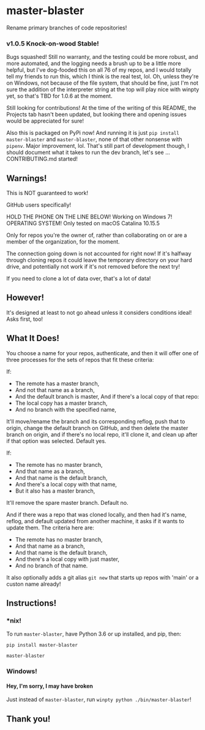 # master-blaster

Rename primary branches of code repositories!

### v1.0.5 Knock-on-wood Stable!

Bugs squashed! Still no warranty, and the testing could be more robust, and more automated, and the logging needs a brush up to be a little more helpful, but I've dog-fooded this on all 76 of my repos, and I would totally tell my friends to run this, which I think is the real test, lol. Oh, unless they're on Windows, not because of the file system, that should be fine, just I'm not sure the addition of the interpreter string at the top will play nice with winpty yet, so that's TBD for 1.0.6 at the moment.

Still looking for contributions! At the time of the writing of this README, the Projects tab hasn't been updated, but looking there and opening issues would be appreciated for sure!

Also this is packaged on PyPi now! And running it is just `pip install master-blaster` and `master-blaster`, none of that other nonsense with `pipenv`. Major improvement, lol. That's still part of development though, I should document what it takes to run the dev branch, let's see ... CONTRIBUTING.md started!

## Warnings!

This is NOT guaranteed to work!

GitHub users specifically!

HOLD THE PHONE ON THE LINE BELOW! Working on Windows 7!
OPERATING SYSTEM! Only tested on macOS Catalina 10.15.5

Only for repos you're the owner of, rather than collaborating on or are a member of the organization, for the moment.

The connection going down is not accounted for right now! If it's halfway through cloning repos it could leave the temporary directory on your hard drive, and potentially not work if it's not removed before the next try!

If you need to clone a lot of data over, that's a lot of data!

## However!

It's designed at least to not go ahead unless it considers conditions ideal! Asks first, too!

## What It Does!

You choose a name for your repos, authenticate, and then it will offer one of three processes for the sets of repos that fit these criteria:

If:

- The remote has a master branch,
- And not that name as a branch,
- And the default branch is master,
  And if there's a local copy of that repo:
- The local copy has a master branch,
- And no branch with the specified name,

It'll move/rename the branch and its corresponding reflog, push that to origin, change the default branch on GitHub, and then delete the master branch on origin, and if there's no local repo, it'll clone it, and clean up after if that option was selected. Default yes.

If:

- The remote has no master branch,
- And that name as a branch,
- And that name is the default branch,
- And there's a local copy with that name,
- But it also has a master branch,

It'll remove the spare master branch. Default no.

And if there was a repo that was cloned locally, and then had it's name, reflog, and default updated from another machine, it asks if it wants to update them. The criteria here are:

- The remote has no master branch,
- And that name as a branch,
- And that name is the default branch,
- And there's a local copy with just master,
- And no branch of that name.

It also optionally adds a git alias `git new` that starts up repos with 'main' or a custon name already!

## Instructions!

### \*nix!

To run `master-blaster`, have Python 3.6 or up installed, and pip, then:

`pip install master-blaster`

`master-blaster`

### Windows!

#### Hey, I'm sorry, I may have broken

Just instead of `master-blaster`, run `winpty python ./bin/master-blaster`!

## Thank you!
